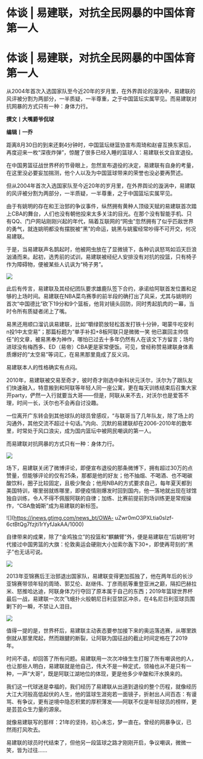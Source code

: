 # 体谈 | 易建联，对抗全民网暴的中国体育第一人

# 体谈 | 易建联，对抗全民网暴的中国体育第一人

从2004年首次入选国家队至今近20年的岁月里，在外界舆论的漩涡中，易建联的风评被分割为两部分，一半质疑，一半尊重，之于中国篮坛实属罕见。而易建联对抗网暴的方式只有一种：身体力行。

**撰文丨大嘴爵爷侃球**

**编辑丨一乔**

距离8月30日的到来还剩4分钟时，中国篮坛继篮协宣布周琦和赵睿互换东家后，再度迎来一枚“深夜炸弹”，惊醒了很多已经入睡的篮球人：易建联长文自宣退役。

在中国男篮征战世界杯的节骨眼上，忽然宣布退役的决定，易建联有自身的考量，在这里没必要妄加揣测，他个人以及为中国篮球带来的荣誉也没必要再赘述。

但从2004年首次入选国家队至今近20年的岁月里，在外界舆论的漩涡中，易建联的风评被分割为两部分，一半质疑，一半尊重，之于中国篮坛实属罕见。

由于有姚明的存在和王治郅的争议事件，纵然拥有黄种人顶级天赋的易建联首次踏上CBA的舞台，人们也没有朝他投来太多关注的目光。在那个没有智能手机、只有QQ、门户网站刚刚兴起的年代，隔着互联网的“网虫”忽然拥有了似乎匹敌世界的勇气，就连姚明都没有摆脱被“黑”的命运，姚黑与姚蜜经常吵得不可开交，何况易建联。

于是，当易建联声名鹊起时，他被网虫放在了显微镜下，各种讥讽怒骂如滔天巨浪汹涌而来。起初，选秀前的试训，易建联被经纪人安排没有对抗的投篮，只有椅子作为障碍物，便被某些人讥讽为“椅子男”。

![](https://inews.gtimg.com/news_bt/OHq4IDajAv7HsMsEm7N63joXTQ_J1aQH29VnpjuiFRXEMAA/1000)

此后有传言，易建联及其经纪团队要求雄鹿队签下合约，承诺给阿联首发位置和足够的上场时间。易建联在NBA菜鸟赛季的前半段的确打出了风采，尤其与姚明的首次“中国德比”砍下19分和9个篮板，他背对镜头回防，同时秀起肌肉的一幕，当时令所有质疑者闭上了嘴。

易黑还用顺口溜讥讽易建联，比如“嚼绿箭放轻松首发打铁十分钟，喝蒙牛吃安利n投1中太空易”；那篇标题为“单手补扣+8板阿联只是微微一笑
他已赢回主帅信任”的文章，被易黑奉为神作，哪怕已过去十多年仍然有人在该文下方留言；场均进球没有梅西多、ED（易帝）CBA更是家常便饭。可见，曾经称赞易建联身体素质爆好的“太空易”等词汇，在易黑那里竟成了反义词。

易建联本人的性格确实有点闷。

2010年，易建联被交易至奇才，彼时奇才刚选中新科状元沃尔，沃尔为了跟队友们快速融入，特意搬到和阿联等年轻人同一座公寓，更在每天训练结束后召集大家开party，俨然一入行就要当大哥——但是，阿联从来不去，对沃尔也是爱答不理，时间一长，沃尔也不会再自讨没趣。

一位离开广东转会到其他球队的球员曾感叹，“与联哥当了几年队友，除了场上的沟通外，其他交流不超过十句话。”内向、沉默的易建联却在2006-2010年的数年里，时常处于风口浪尖，成为国内篮坛中被网民嘲讽的第一人。

而易建联对抗网暴的方式只有一种：身体力行。

![](https://inews.gtimg.com/news_bt/OpbQkIlpS4N66Igpa9NyUK_o8Kv9zLq49ftwt0HrL8rf8AA/1000)

场下，易建联关闭了微博评论，即便宣布退役的那条微博下，拥有超过30万的点赞量，但能够评论的仅有25条，那都是他的好友；他不抽烟、不喝酒、也不喝碳酸饮料，圈子比较固定，且极少聚会；他用NBA的方式要求自己，每年夏天都到美国特训，哪里弱就练哪里，即便疫情刚爆发时回到国内，他一落地就出现在球馆独自训练，令人不得不佩服阿联的自律；加练、比赛前提前到场训练更是常规操作，“CBA詹姆斯”成为易建联的新标签。

![](https://inews.gtimg.com/news_bt/OWA-
uZwr0mO3PXLtia0sIzf-6ctBtQg7fzjti1rYyfJakAA/1000)

自律带来的成果，除了“金鸡独立”的投篮和“麒麟臂”外，便是易建联在“后姚明”时代接过中国男篮的大旗：伦敦奥运会硬刚大小加索尔轰下30+，即使再苛刻的“黑子”也无话可说。

![](https://inews.gtimg.com/news_bt/OvJLFTShi00n84FVG6UZmmhItd7UxPoGR8anTS3r8Je8kAA/1000)

2013年亚锦赛后王治郅退出国家队，易建联变得更加孤独了，他在两年后的长沙亚锦赛带领年轻的周琦、郭艾伦、赵继伟、丁彦雨航等重登亚洲之巅，隔扣巴赫拉米、怒推哈达迪，阿联身体力行夺回了原本属于自己的东西；2019年篮球世界杯最后一战，易建联一次次飞蛾扑火般朝尼日利亚禁区冲杀，在4名尼日利亚球员围剿下的一瞬，不禁让人泪目。

![](https://inews.gtimg.com/news_bt/Oys-O6sQxCVL3WwLw_R3JvWobPMc0HJ72odFmepzMAqt8AA/1000)

值得一提的是，世界杯后，易建联主动表态要参加接下来的奥运落选赛，从哪里跌倒就从那里爬起，然而跟腱的断裂，让阿联为国征战的截止时间定格在了2019年。

时间不语，却回答了所有问题。易建联用一次次冲锋生生打服了所有嘲讽他的人，也让那些人明白，易建联就是他自己，伟大不是一种定式，领袖也从不是只有一种，一声“大哥”，既是阿联江湖地位的体现，更是他多少辛酸和汗水换来的。

我们这一代球迷是幸福的，我们经历了易建联从出道到退役的整个历程，就像经历大江大河般高低起伏的人生，他的篮球生涯宛若一面镜子，折射出人间百态：有谩骂、有争议，更有逆境中隐忍积累的厚积薄发——阿联不仅是年轻球员的榜样，更是芸芸众生力量的源泉。

就像易建联写的那样：21年的坚持，初心未忘，梦一直在。曾经的网暴争议，已然雨打风吹去。

易建联的球员时代结束了，但他另一段篮球之路才刚刚开启，争议嘲讽，微微一笑，皆为过往……

